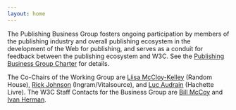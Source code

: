 ```yaml
---
layout: home
---
```


The Publishing Business Group fosters ongoing participation by members of the publishing industry and overall publishing ecosystem in the development of the Web for publishing, and serves as a conduit for feedback between the publishing ecosystem and W3C. See the [Publishing Business Group Charter](https://www.w3.org/2017/02/PublishingBGcharter) for details.


The Co-Chairs of the Working Group are [Liisa McCloy-Kelley](mailto:LMcCloy-Kelley@randomhouse.com) (Random House), [Rick Johnson](mailto:rick.johnson@ingramcontent.com) (Ingram/Vitalsource), and [Luc Audrain](mailto:laudrain@hachette-livre.fr) (Hachette Livre). The W3C Staff Contacts for the Business Group are [Bill McCoy](mailto:bmccoy@w3.org) and [Ivan Herman](mailto:ivan@w3.org).

